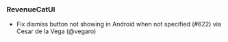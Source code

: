 ### RevenueCatUI
* Fix dismiss button not showing in Android when not specified (#622) via Cesar de la Vega (@vegaro)
